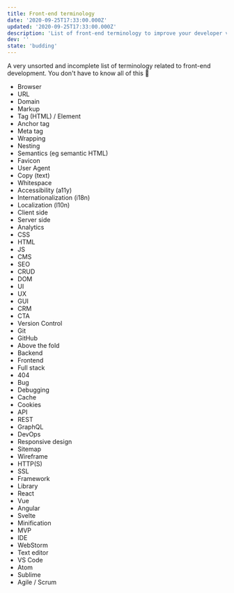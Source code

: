 ```yaml
---
title: Front-end terminology
date: '2020-09-25T17:33:00.000Z'
updated: '2020-09-25T17:33:00.000Z'
description: 'List of front-end terminology to improve your developer vocabulary.'
dev: ''
state: 'budding'
---
```


A very unsorted and incomplete list of terminology related to front-end development. You don't have to know all of this 🙂

- Browser
- URL
- Domain
- Markup
- Tag (HTML) / Element
- Anchor tag
- Meta tag
- Wrapping
- Nesting
- Semantics (eg semantic HTML)
- Favicon
- User Agent
- Copy (text)
- Whitespace
- Accessibility (a11y)
- Internationalization (i18n)
- Localization (l10n)
- Client side
- Server side
- Analytics
- CSS
- HTML
- JS
- CMS
- SEO
- CRUD
- DOM
- UI
- UX
- GUI
- CRM
- CTA
- Version Control
- Git
- GitHub
- Above the fold
- Backend
- Frontend
- Full stack
- 404
- Bug
- Debugging
- Cache
- Cookies
- API
- REST
- GraphQL
- DevOps
- Responsive design
- Sitemap
- Wireframe
- HTTP(S)
- SSL
- Framework
- Library
- React
- Vue
- Angular
- Svelte
- Minification
- MVP
- IDE
- WebStorm
- Text editor
- VS Code
- Atom
- Sublime
- Agile / Scrum
